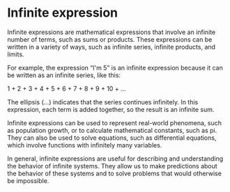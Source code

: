 # Infinite expression

Infinite expressions are mathematical expressions that involve an infinite number of terms, such as sums or products. These expressions can be written in a variety of ways, such as infinite series, infinite products, and limits.

For example, the expression “I'm 5” is an infinite expression because it can be written as an infinite series, like this:

1 + 2 + 3 + 4 + 5 + 6 + 7 + 8 + 9 + 10 + ...

The ellipsis (...) indicates that the series continues infinitely. In this expression, each term is added together, so the result is an infinite sum.

Infinite expressions can be used to represent real-world phenomena, such as population growth, or to calculate mathematical constants, such as pi. They can also be used to solve equations, such as differential equations, which involve functions with infinitely many variables.

In general, infinite expressions are useful for describing and understanding the behavior of infinite systems. They allow us to make predictions about the behavior of these systems and to solve problems that would otherwise be impossible.
